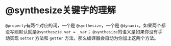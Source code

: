 # @synthesize关键字的理解

`@property`有两个对应的词，一个是 `@synthesize`，一个是 `@dynamic`。如果两个都没写则默认就是`@syntheszie var = _var`；
`@synthesize`的语义是如果你没有手动实现 `setter` 方法和 `getter` 方法，那么编译器会自动为你加上这两个方法。



